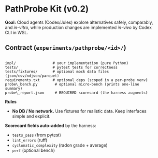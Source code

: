 # PathProbe Kit (v0.2)

**Goal:** Cloud agents (Codex/Jules) explore alternatives safely, comparably, and *in-vitro*, while production changes are implemented *in-vivo* by Codex CLI in WSL.

## Contract (`experiments/pathprobe/<id>/`)
```

impl/                 # your implementation (pure Python)
tests/                # pytest tests for correctness
tests/fixtures/       # optional mock data files (json/csv/ndjson/parquet)
requirements.txt      # optional deps (scoped in a per-probe venv)
probe\_bench.py        # optional micro-bench (prints one-line summary)
probe\_report.json     # REQUIRED scorecard (the harness augments)

```

**Rules**
- **No DB / No network.** Use fixtures for realistic data. Keep interfaces simple and explicit.

**Scorecard fields auto-added** by the harness:
- `tests_pass` (from pytest)
- `lint_errors` (ruff)
- `cyclomatic_complexity` (radon grade + average)
- `perf` (optional bench)
```
